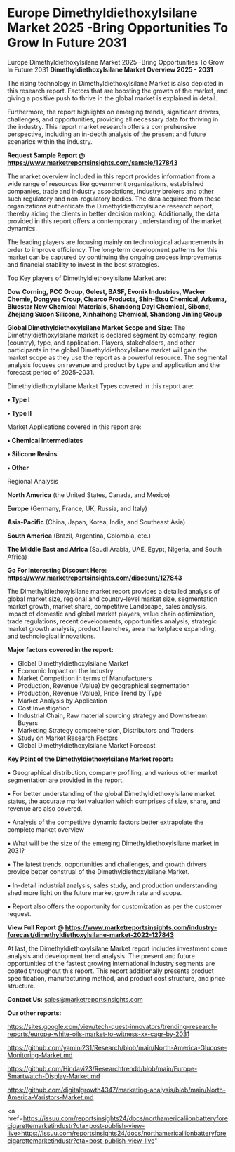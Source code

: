 # Europe Dimethyldiethoxylsilane Market 2025 -Bring Opportunities To Grow In Future 2031
Europe Dimethyldiethoxylsilane Market 2025 -Bring Opportunities To Grow In Future 2031
<Strong> Dimethyldiethoxylsilane Market Overview 2025 - 2031</strong>

The rising technology in Dimethyldiethoxylsilane Market is also depicted in this research report. Factors that are boosting the growth of the market, and giving a positive push to thrive in the global market is explained in detail.

Furthermore, the report highlights on emerging trends, significant drivers, challenges, and opportunities, providing all necessary data for thriving in the industry. This report market research offers a comprehensive perspective, including an in-depth analysis of the present and future scenarios within the industry.

<strong>Request Sample Report @ <a href=https://www.marketreportsinsights.com/sample/127843>https://www.marketreportsinsights.com/sample/127843</a></strong>

The market overview included in this report provides information from a wide range of resources like government organizations, established companies, trade and industry associations, industry brokers and other such regulatory and non-regulatory bodies. The data acquired from these organizations authenticate the Dimethyldiethoxylsilane research report, thereby aiding the clients in better decision making. Additionally, the data provided in this report offers a contemporary understanding of the market dynamics.

The leading players are focusing mainly on technological advancements in order to improve efficiency. The long-term development patterns for this market can be captured by continuing the ongoing process improvements and financial stability to invest in the best strategies.

Top Key players of Dimethyldiethoxylsilane Market are:

<strong>Dow Corning, PCC Group, Gelest, BASF, Evonik Industries, Wacker Chemie, Dongyue Croup, Clearco Products, Shin-Etsu Chemical, Arkema, Bluestar New Chemical Materials, Shandong Dayi Chemical, Sibond, Zhejiang Sucon Silicone, Xinhaihong Chemical, Shandong Jinling Group</strong>

<strong><b>Global Dimethyldiethoxylsilane Market Scope and Size:</b></strong>
The Dimethyldiethoxylsilane market is declared segment by company, region (country), type, and application. Players, stakeholders, and other participants in the global Dimethyldiethoxylsilane market will gain the market scope as they use the report as a powerful resource. The segmental analysis focuses on revenue and product by type and application and the forecast period of 2025-2031.

Dimethyldiethoxylsilane Market Types covered in this report are:

<strong>• Type I

• Type II</strong>

Market Applications covered in this report are:

<strong>• Chemical Intermediates

• Silicone Resins

• Other</strong> 

Regional Analysis

<strong>North America</strong> (the United States, Canada, and Mexico)

<strong>Europe</strong> (Germany, France, UK, Russia, and Italy)

<strong>Asia-Pacific</strong> (China, Japan, Korea, India, and Southeast Asia)

<strong>South America</strong> (Brazil, Argentina, Colombia, etc.)

<strong>The Middle East and Africa</strong> (Saudi Arabia, UAE, Egypt, Nigeria, and South Africa)

<strong>Go For Interesting Discount Here: <a href=https://www.marketreportsinsights.com/discount/127843>https://www.marketreportsinsights.com/discount/127843</a></strong>

The Dimethyldiethoxylsilane market report provides a detailed analysis of global market size, regional and country-level market size, segmentation market growth, market share, competitive Landscape, sales analysis, impact of domestic and global market players, value chain optimization, trade regulations, recent developments, opportunities analysis, strategic market growth analysis, product launches, area marketplace expanding, and technological innovations.

<strong><b>Major factors covered in the report:</b></strong>
<ul>
  <li>Global Dimethyldiethoxylsilane Market </li>
  <li>Economic Impact on the Industry</li>
  <li>Market Competition in terms of Manufacturers</li>
  <li>Production, Revenue (Value) by geographical segmentation</li>
  <li>Production, Revenue (Value), Price Trend by Type</li>
  <li>Market Analysis by Application</li>
  <li>Cost Investigation</li>
  <li>Industrial Chain, Raw material sourcing strategy and Downstream Buyers</li>
  <li>Marketing Strategy comprehension, Distributors and Traders</li>
  <li>Study on Market Research Factors</li>
  <li>Global Dimethyldiethoxylsilane Market Forecast</li>
</ul>

<strong><b>Key Point of the Dimethyldiethoxylsilane Market report:</b></strong>

• Geographical distribution, company profiling, and various other market segmentation are provided in the report.

• For better understanding of the global Dimethyldiethoxylsilane market status, the accurate market valuation which comprises of size, share, and revenue are also covered.

• Analysis of the competitive dynamic factors better extrapolate the complete market overview

• What will be the size of the emerging Dimethyldiethoxylsilane market in 2031?

• The latest trends, opportunities and challenges, and growth drivers provide better construal of the Dimethyldiethoxylsilane Market.

• In-detail industrial analysis, sales study, and production understanding shed more light on the future market growth rate and scope.

• Report also offers the opportunity for customization as per the customer request.

<strong><b>View Full Report @ <a href=https://www.marketreportsinsights.com/industry-forecast/dimethyldiethoxylsilane-market-2022-127843>https://www.marketreportsinsights.com/industry-forecast/dimethyldiethoxylsilane-market-2022-127843</a></b></strong>


At last, the Dimethyldiethoxylsilane Market report includes investment come analysis and development trend analysis. The present and future opportunities of the fastest growing international industry segments are coated throughout this report. This report additionally presents product specification, manufacturing method, and product cost structure, and price structure.

<strong>Contact Us:</strong>
sales@marketreportsinsights.com

<strong>Our other reports:</strong>

<a href=https://sites.google.com/view/tech-quest-innovators/trending-research-reports/europe-white-oils-market-to-witness-xx-cagr-by-2031>https://sites.google.com/view/tech-quest-innovators/trending-research-reports/europe-white-oils-market-to-witness-xx-cagr-by-2031</a>

<a href=https://github.com/yamini231/Research/blob/main/North-America-Glucose-Monitoring-Market.md>https://github.com/yamini231/Research/blob/main/North-America-Glucose-Monitoring-Market.md</a>

<a href=https://github.com/Hindavi23/Researchtrendd/blob/main/Europe-Smartwatch-Display-Market.md>https://github.com/Hindavi23/Researchtrendd/blob/main/Europe-Smartwatch-Display-Market.md</a>

<a href=https://github.com/digitalgrowth4347/marketing-analysis/blob/main/North-America-Varistors-Market.md>https://github.com/digitalgrowth4347/marketing-analysis/blob/main/North-America-Varistors-Market.md</a>

<a href=https://issuu.com/reportsinsights24/docs/northamericaliionbatteryforecigarettemarketindustr?cta=post-publish-view-live>https://issuu.com/reportsinsights24/docs/northamericaliionbatteryforecigarettemarketindustr?cta=post-publish-view-live</a>"
